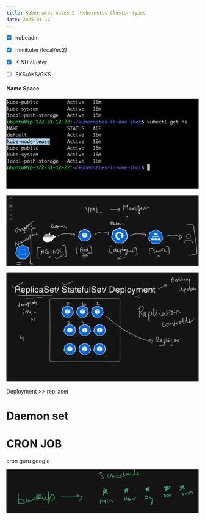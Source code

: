 ```yaml
---
title: Kubernates notes 2  Kubernetes Cluster types
date: 2025-01-12
---
```


- [x] kubeadm
- [x] minikube (local/ec2)
- [x] KIND cluster
- [ ] EKS/AKS/GKS

 

#### Name Space

![alt text](Pastedimage20250110193315.png)

![alt text](Pastedimage20250110193545.png)

![alt text](Pastedimage20250110195119.png)

Deployment >> repliaset

# Daemon set

# CRON JOB

cron guru google   

![alt text](Pastedimage20250111125522.png)